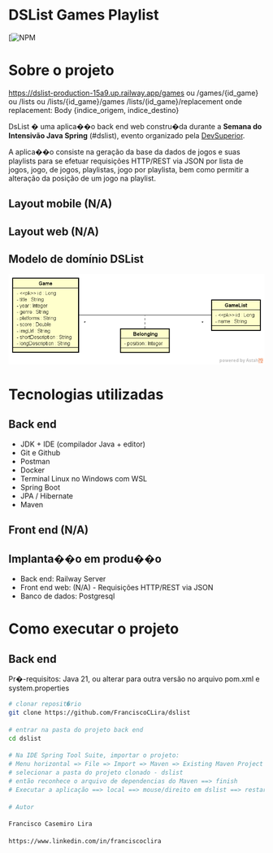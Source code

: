 # DSList Games Playlist 
[![NPM]() 

# Sobre o projeto

https://dslist-production-15a9.up.railway.app/games ou 
    /games/{id_game} ou 
    /lists ou 
    /lists/{id_game}/games
    /lists/(id_game}/replacement  onde replacement: Body {indice_origem, indice_destino}

DsList � uma aplica��o back end web constru�da durante a **Semana do Intensivão Java Spring** (#dslist), evento organizado pela [DevSuperior](https://devsuperior.com "Site da DevSuperior").

A aplica��o consiste na geração da base da dados de jogos e suas playlists para se efetuar requisições HTTP/REST via JSON por lista de jogos, jogo, de jogos, playlistas, jogo por playlista, bem como permitir a alteração da posição de um jogo na playlist.

## Layout mobile (N/A)
## Layout web (N/A)

## Modelo de domínio DSList
![Modelo Conceitual](https://raw.githubusercontent.com/devsuperior/java-spring-dslist/main/resources/dslist-model.png)

# Tecnologias utilizadas
## Back end
- JDK + IDE (compilador Java + editor)
- Git e Github
- Postman
- Docker
- Terminal Linux no Windows com WSL 
- Spring Boot
- JPA / Hibernate
- Maven

## Front end (N/A)

## Implanta��o em produ��o
- Back end: Railway Server
- Front end web: (N/A) - Requisições HTTP/REST via JSON
- Banco de dados: Postgresql

# Como executar o projeto

## Back end
Pr�-requisitos: Java 21, ou alterar para outra versão no arquivo pom.xml e system.properties

```bash
# clonar reposit�rio
git clone https://github.com/FranciscoCLira/dslist

# entrar na pasta do projeto back end
cd dslist

# Na IDE Spring Tool Suite, importar o projeto: 
# Menu horizontal => File => Import => Maven => Existing Maven Project
# selecionar a pasta do projeto clonado - dslist 
# então reconhece o arquivo de dependencias do Maven ==> finish 
# Executar a aplicação ==> local ==> mouse/direito em dslist ==> restart 

# Autor

Francisco Casemiro Lira

https://www.linkedin.com/in/franciscoclira

